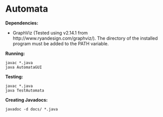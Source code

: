 # Automata
<b>Dependencies:</b>

<ul><li>GraphViz (Tested using v2.14.1 from http://www.ryandesign.com/graphviz/). The directory of the installed program must be added to the PATH variable.</li></ul>

<b>Running:</b>

    javac *.java
    java AutomataGUI

<b>Testing:</b>

    javac *.java
    java TestAutomata
   
<b>Creating Javadocs:</b>

    javadoc -d docs/ *.java
